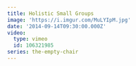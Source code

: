 ```yaml
---
title: Holistic Small Groups
image: 'https://i.imgur.com/MuLYIpM.jpg'
date: '2014-09-14T09:30:00.000Z'
video:
  type: vimeo
  id: 106321985
series: the-empty-chair
---
```


